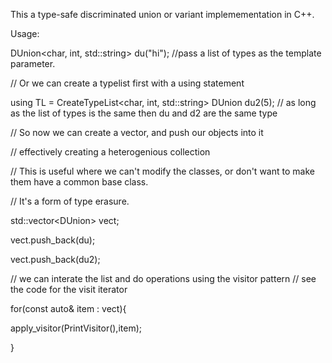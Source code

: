 This a type-safe discriminated union or variant implemementation in C++. 

Usage:

DUnion<char, int, std::string> du("hi"); //pass a list of types as the template parameter.

// Or we can create a typelist first with a using statement

using TL = CreateTypeList<char, int, std::string>
DUnion<TL> du2(5); // as long as the list of types is the same then du and d2 are the same type

// So now we can create a vector, and push our objects into it

// effectively creating a heterogenious collection

// This is useful where we can't modify the classes, or don't want to make them have a common base class.

// It's a form of type erasure.

std::vector<DUnion<TL>> vect;

vect.push_back(du);

vect.push_back(du2);

// we can interate the list and do operations using the visitor pattern
// see the code for the visit iterator

for(const auto& item : vect){

  apply_visitor(PrintVisitor(),item);
  
}






